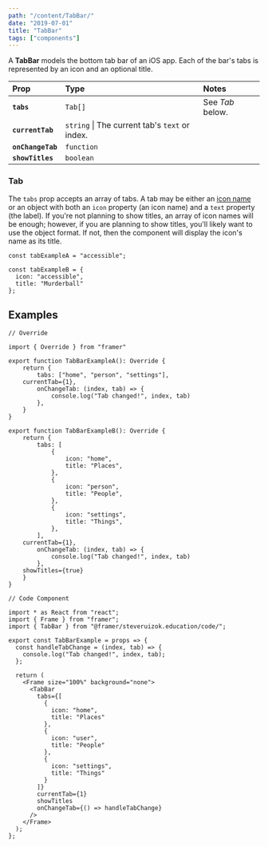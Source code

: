 ```yaml
---
path: "/content/TabBar/"
date: "2019-07-01"
title: "TabBar"
tags: ["components"]
---
```


A **TabBar** models the bottom tab bar of an iOS app. Each of the bar's tabs is
represented by an icon and an optional title.

| Prop              | Type                                           | Notes            |
| :---------------- | :--------------------------------------------- | :--------------- |
| **`tabs`**        | `Tab[]`                                        | See _Tab_ below. |
| **`currentTab`**  | `string` \| The current tab's `text` or index. |
| **`onChangeTab`** | `function`                                     |                  |
| **`showTitles`**  | `boolean`                                      |                  |

### Tab

The `tabs` prop accepts an array of tabs. A tab may be either an
[icon name](https://framer-learn-docs.netlify.com/content/IconNames/) or an
object with both an `icon` property (an icon name) and a `text` property (the
label). If you're not planning to show titles, an array of icon names will be
enough; however, if you are planning to show titles, you'll likely want to use
the object format. If not, then the component will display the icon's name as
its title.

```tsx
const tabExampleA = "accessible";

const tabExampleB = {
  icon: "accessible",
  title: "Murderball"
};
```

## Examples

```tsx
// Override

import { Override } from "framer"

export function TabBarExampleA(): Override {
	return {
		tabs: ["home", "person", "settings"],
    currentTab={1},
		onChangeTab: (index, tab) => {
			console.log("Tab changed!", index, tab)
		},
	}
}

export function TabBarExampleB(): Override {
	return {
		tabs: [
			{
				icon: "home",
				title: "Places",
			},
			{
				icon: "person",
				title: "People",
			},
			{
				icon: "settings",
				title: "Things",
			},
		],
    currentTab={1},
		onChangeTab: (index, tab) => {
			console.log("Tab changed!", index, tab)
		},
    showTitles={true}
	}
}
```

```tsx
// Code Component

import * as React from "react";
import { Frame } from "framer";
import { TabBar } from "@framer/steveruizok.education/code/";

export const TabBarExample = props => {
  const handleTabChange = (index, tab) => {
    console.log("Tab changed!", index, tab);
  };

  return (
    <Frame size="100%" background="none">
      <TabBar
        tabs={[
          {
            icon: "home",
            title: "Places"
          },
          {
            icon: "user",
            title: "People"
          },
          {
            icon: "settings",
            title: "Things"
          }
        ]}
        currentTab={1}
        showTitles
        onChangeTab={() => handleTabChange}
      />
    </Frame>
  );
};
```
